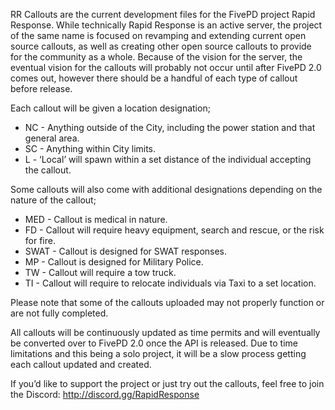 RR Callouts are the current development files for the FivePD project Rapid Response.  While technically Rapid Response is an active server, the project of the same name is focused on revamping and extending current open source callouts, as well as creating other open source callouts to provide for the community as a whole.  Because of the vision for the server, the eventual vision for the callouts will probably not occur until after FivePD 2.0 comes out, however there should be a handful of each type of callout before release.

Each callout will be given a location designation;
- NC - Anything outside of the City, including the power station and that general area.
- SC - Anything within City limits.
- L - ‘Local’ will spawn within a set distance of the individual accepting the callout.

Some callouts will also come with additional designations depending on the nature of the callout;
- MED - Callout is medical in nature.
- FD - Callout will require heavy equipment, search and rescue, or the risk for fire.
- SWAT - Callout is designed for SWAT responses.
- MP - Callout is designed for Military Police.
- TW - Callout will require a tow truck.
- TI - Callout will require to relocate individuals via Taxi to a set location.

Please note that some of the callouts uploaded may not properly function or are not fully completed.

All callouts will be continuously updated as time permits and will eventually be converted over to FivePD 2.0 once the API is released.  Due to time limitations and this being a solo project, it will be a slow process getting each callout updated and created.

If you’d like to support the project or just try out the callouts, feel free to join the Discord: http://discord.gg/RapidResponse
